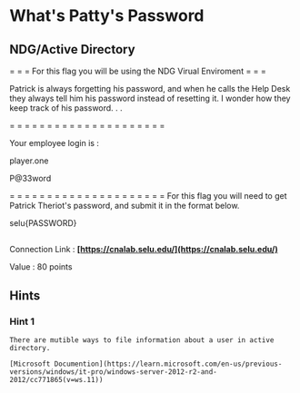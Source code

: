 # What's Patty's Password
## NDG/Active Directory


= = = For this flag you will be using the NDG Virual Enviroment = = = 


Patrick is always forgetting his password, and when he calls the Help Desk they always tell him his password instead of resetting it. I wonder how they keep track of his password. . .

= = = = = = = = = = = = = = = = = = = = =

Your employee login is : 

player.one

P@33word

= = = = = = = = = = = = = = = = = = = = =
For this flag you will need to get Patrick Theriot's password, and submit it in the format below. 

selu{PASSWORD} 

##
Connection Link : 
**[https://cnalab.selu.edu/](https://cnalab.selu.edu/)**

Value : 80 points

## Hints

### Hint 1
```
There are mutible ways to file information about a user in active directory.

[Microsoft Documention](https://learn.microsoft.com/en-us/previous-versions/windows/it-pro/windows-server-2012-r2-and-2012/cc771865(v=ws.11))
```